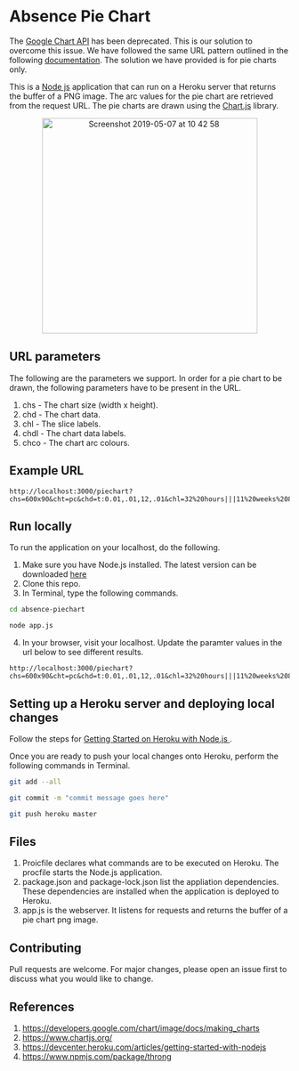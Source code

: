 # Absence Pie Chart

The [Google Chart API](https://developers.google.com/chart/image/docs/making_charts) has been deprecated. This is our solution to overcome this issue. We have followed the same URL pattern outlined in the following [documentation](https://developers.google.com/chart/image/docs/making_charts). The solution we have provided is for pie charts only.

This is a [Node js](https://nodejs.org/en/) application that can run on a Heroku server that returns the buffer of a PNG image. The arc values for the pie chart are retrieved from the request URL. The pie charts are drawn using the [Chart.js](https://www.chartjs.org/) library.

<p align="center">
<img width="387" alt="Screenshot 2019-05-07 at 10 42 58" src="https://user-images.githubusercontent.com/6918585/57290247-ed597d80-70b4-11e9-8ef8-b8e797ff87f6.png">
</p>

## URL parameters
The following are the parameters we support. In order for a pie chart to be drawn, the following parameters have to be present in the URL. 

1. chs - The chart size (width x height).
1. chd - The chart data.
2. chl - The slice labels.
3. chdl - The chart data labels.
4. chco - The chart arc colours.

## Example URL
```console
http://localhost:3000/piechart?chs=600x90&cht=pc&chd=t:0.01,.01,12,.01&chl=32%20hours|||11%20weeks%208%20hours&chdl=Pending|Approved|Deducted|Remaining&chco=00FF0066|00FF00|0000FF44|ADD8E6
```

## Run locally
To run the application on your localhost, do the following.

1. Make sure you have Node.js installed. The latest version can be downloaded [here](https://developers.google.com/chart/image/docs/making_charts)
1. Clone this repo.
2. In Terminal, type the following commands.
```bash
cd absence-piechart 
```
```bash
node app.js 
```
4. In your browser, visit your localhost. Update the paramter values in the url below to see different results.
```console
http://localhost:3000/piechart?chs=600x90&cht=pc&chd=t:0.01,.01,12,.01&chl=32%20hours|||11%20weeks%208%20hours&chdl=Pending|Approved|Deducted|Remaining&chco=00FF0066|00FF00|0000FF44|ADD8E6
```

## Setting up a Heroku server and deploying local changes
Follow the steps for [Getting Started on Heroku with Node.js
](https://devcenter.heroku.com/articles/getting-started-with-nodejs).

Once you are ready to push your local changes onto Heroku, perform the following commands in Terminal.
```bash
git add --all
```
```bash
git commit -m "commit message goes here"
```
```bash
git push heroku master
```

## Files
1. Proicfile declares what commands are to be executed on Heroku. The procfile starts the Node.js application.
2. package.json and package-lock.json list the appliation dependencies. These dependencies are installed when the application is deployed to Heroku. 
3. app.js is the webserver. It listens for requests and returns the buffer of a pie chart png image.

## Contributing
Pull requests are welcome. For major changes, please open an issue first to discuss what you would like to change.

## References
1. https://developers.google.com/chart/image/docs/making_charts
2. https://www.chartjs.org/
3. https://devcenter.heroku.com/articles/getting-started-with-nodejs
4. https://www.npmjs.com/package/throng

